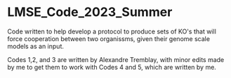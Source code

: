 # LMSE_Code_2023_Summer

Code written to help develop a protocol to produce sets of KO's that will force cooperation between two organissms, given their genome scale models as an input.

Codes 1,2, and 3 are written by Alexandre Tremblay, with minor edits made by me to get them to work with Codes 4 and 5, which are written by me.

